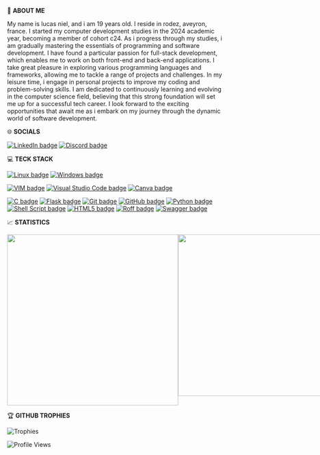 📝 **ABOUT ME**

My name is lucas niel, and i am 19 years old. I reside in rodez, aveyron, france.
I started my computer development studies in the 2024 academic year, becoming a member of cohort c24.
As i progress through my studies, i am gradually mastering the essentials of programming and software development.
I have found a particular passion for full-stack development, which enables me to work on both front-end and back-end applications.
I take great pleasure in exploring various programming languages and frameworks, allowing me to tackle a range of projects and challenges.
In my leisure time, i engage in personal projects to improve my coding and problem-solving skills.
I am dedicated to continuously learning and evolving in the computer science field, believing that this strong foundation will set me up for a successful tech career.
I look forward to the exciting opportunities that await me as i embark on my journey through the dynamic world of software development.

🌐 **SOCIALS**

[![LinkedIn badge](https://img.shields.io/badge/-LinkedIn-0077B5?style=flat&logo=linkedin&logoColor=white)](https://www.linkedin.com)
[![Discord badge](https://img.shields.io/badge/-Discord-7289DA?style=flat&logo=discord&logoColor=white)](https://discord.com)


💻 **TECK STACK**

[![Linux badge](https://img.shields.io/badge/-Linux-FCC624?style=flat&logo=linux&logoColor=white)](https://www.linux.org)
[![Windows badge](https://img.shields.io/badge/-Windows-0078D6?style=flat&logo=windows&logoColor=white)](https://www.microsoft.com/windows)

[![VIM badge](https://img.shields.io/badge/-VIM-199f00?style=flat&logo=vim&logoColor=white)](https://www.vim.org)
[![Visual Studio Code badge](https://img.shields.io/badge/-Visual%20Studio%20Code-007ACC?style=flat&logo=visualstudiocode&logoColor=white)](https://code.visualstudio.com)
[![Canva badge](https://img.shields.io/badge/-Canva-00C4CC?style=flat&logo=canva&logoColor=white)](https://www.canva.com/)

[![C badge](https://img.shields.io/badge/-C-00599C?style=flat&logo=c&logoColor=white)](https://en.wikipedia.org/wiki/C_(programming_language))
[![Flask badge](https://img.shields.io/badge/-Flask-000000?style=flat&logo=flask&logoColor=white)](https://flask.palletsprojects.com/)
[![Git badge](https://img.shields.io/badge/-Git-F05032?style=flat&logo=git&logoColor=white)](https://git-scm.com)
[![GitHub badge](https://img.shields.io/badge/-GitHub-181717?style=flat&logo=github&logoColor=white)](https://github.com)
[![Python badge](https://img.shields.io/badge/-Python-3776AB?style=flat&logo=python&logoColor=white)](https://www.python.org)
[![Shell Script badge](https://img.shields.io/badge/-Shell%20Script-4EAA25?style=flat&logo=gnu-bash&logoColor=white)](https://www.gnu.org/software/bash/)
[![HTML5 badge](https://img.shields.io/badge/-HTML5-E34F26?style=flat&logo=html5&logoColor=white)](https://www.w3schools.com/html/)
[![Roff badge](https://img.shields.io/badge/-Roff-F5F5F0?style=flat&logo=roff&logoColor=white)](https://www.gnu.org/software/groff/)
[![Swagger badge](https://img.shields.io/badge/-Swagger-85EA2D?style=flat&logo=swagger&logoColor=white)](https://swagger.io/)

📈 **STATISTICS**

<div style="display: flex; justify-content: space-around;">

  <!-- GitHub Streak -->
  <img src="https://github-readme-streak-stats.herokuapp.com/?user=HSHKZ&theme=dark" width="400">

  <!-- GitHub Stats -->
  <img src="https://github-readme-stats.vercel.app/api?username=HSHKZ&show_icons=true&theme=dark" width="378">

  <!-- Top Langs -->
  <img src="https://github-readme-stats.vercel.app/api/top-langs/?username=HSHKZ&layout=compact&theme=dark&count_private=true" width="400">

  <!-- Recent Activity -->
  <img src="https://github-readme-activity-graph.cyclic.app/api/github-activity/?username=HSHKZ&layout=compact&theme=dark&count_private=true" width="200">

</div>

🏆 **GITHUB TROPHIES**

![Trophies](https://github-profile-trophy.vercel.app/?username=HSHKZ&theme=radical&no-frame=true&row=1&column=4&margin-w=15&margin-h=15)

![Profile Views](https://komarev.com/ghpvc/?username=HSHKZ&label=⦾%20Profile%20Views&color=blue&white&style=flat)
